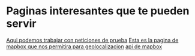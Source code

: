 # Paginas interesantes que te pueden servir 
   
   [Aqui podemos trabajar con peticiones de prueba](https://reqres.in)
   [Esta es la pagina de mapbox que nos permitira para geolocalizacion](https://www.mapbox.com)
   [api de mapbox](https://docs.mapbox.com/api/search/geocoding/)
   